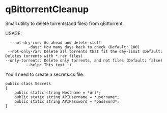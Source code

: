 # qBittorrentCleanup

Small utility to delete torrents(and files) from qBittorrent.

USAGE:
```
  --not-dry-run: Go ahead and delete stuff
          -days: How many days back to check (Default: 100)
 --not-only-rar: Delete all torrents that fit the day-limit (Default: Deletes torrents with *.rar files)
--only-torrents: Delete only torrents, and not files (Default: false)
         --help: This text :)
```

You'll need to create a secrets.cs file:
```
public class Secrets
{
    public static string Hostname = *url*;
    public static string APIUsername = *username*;
    public static string APIPassword = *password*;
}
```